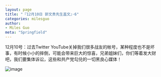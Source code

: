 ```yaml
---
layout: page
title: "『12月10日 郭文贵先生盖文』·6"
categories: milesguo
author:
- Miles Guo
meta: "Springfield"
---
```


12月10号：过去Twitter YouTube关掉我们很多战友的帐号，某种程度也不是坏事，有时候小小的摔倒，可能会带来巨大的惊喜，兄弟姐妹们，你们等着发大财吧，我们要集体诉讼，这些和共产党勾兑的一切黑良心媒体！

![image](../../../../image/milesguo/2020_12_10_Miles_Guo_Getter_6_1.png)
